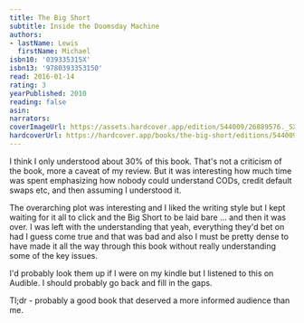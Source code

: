 ```yaml
---
title: The Big Short
subtitle: Inside the Doomsday Machine
authors:
- lastName: Lewis
  firstName: Michael
isbn10: '039335315X'
isbn13: '9780393353150'
read: 2016-01-14
rating: 3
yearPublished: 2010
reading: false
asin:
narrators:
coverImageUrl: https://assets.hardcover.app/edition/544009/26889576._SX98_.jpg
hardcoverUrl: https://hardcover.app/books/the-big-short/editions/544009
---
```

I think I only understood about 30% of this book. That's not a criticism of the book, more a caveat of my review. But it was interesting how much time was spent emphasizing how nobody could understand CODs, credit default swaps etc, and then assuming I understood it.

The overarching plot was interesting and I liked the writing style but I kept waiting for it all to click and the Big Short to be laid bare … and then it was over. I was left with the understanding that yeah, everything they'd bet on had I guess come true and that was bad and also I must be pretty dense to have made it all the way through this book without really understanding some of the key issues.

I'd probably look them up if I were on my kindle but I listened to this on Audible. I should probably go back and fill in the gaps.

Tl;dr - probably a good book that deserved a more informed audience than me.
